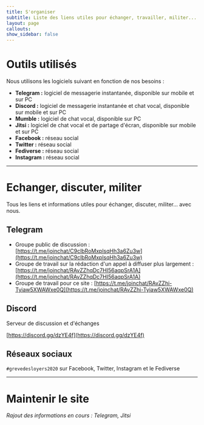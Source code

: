 ```yaml
---
title: S'organiser
subtitle: Liste des liens utiles pour échanger, travailler, militer... bref, s'organiser
layout: page
callouts: 
show_sidebar: false
---
```


# Outils utilisés

Nous utilisons les logiciels suivant en fonction de nos besoins :

- **Telegram :** logiciel de messagerie instantanée, disponible sur mobile et sur PC
- **Discord :** logiciel de messagerie instantanée et chat vocal, disponible sur mobile et sur PC
- **Mumble :** logiciel de chat vocal, disponible sur PC
- **Jitsi :** logiciel de chat vocal et de partage d'écran, disponible sur mobile et sur PC
- **Facebook :** réseau social
- **Twitter :** réseau social
- **Fediverse :** réseau social
- **Instagram :** réseau social

---

# Echanger, discuter, militer

Tous les liens et informations utiles pour échanger, discuter, militer... avec nous.

## Telegram

- Groupe public de discussion : [https://t.me/joinchat/C9clbRoMxplsqHh3a6Zu3w](https://t.me/joinchat/C9clbRoMxplsqHh3a6Zu3w)
- Groupe de travail sur la rédaction d'un appel à diffuser plus largement : [https://t.me/joinchat/RAvZZhqDc7HI56aqpSrA1A](https://t.me/joinchat/RAvZZhqDc7HI56aqpSrA1A)
- Groupe de travail pour ce site : [https://t.me/joinchat/RAvZZhi-Tyiaw5XWAWxe0Q](https://t.me/joinchat/RAvZZhi-Tyiaw5XWAWxe0Q)

## Discord

Serveur de discussion et d'échanges

[https://discord.gg/dzYE4f](https://discord.gg/dzYE4f)

## Réseaux sociaux

`#grevedesloyers2020` sur Facebook, Twitter, Instagram et le Fediverse

---

# Maintenir le site

*Rajout des informations en cours : Telegram, Jitsi*
